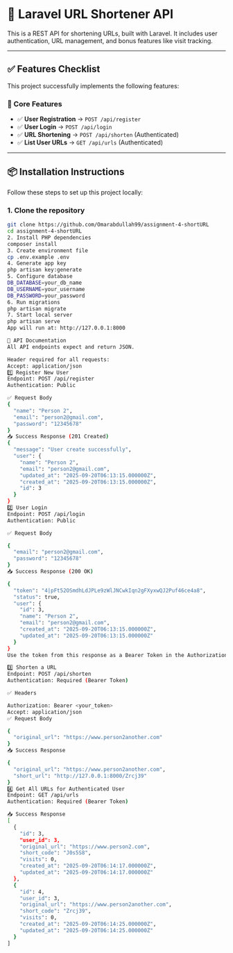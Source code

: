 # 🔗 Laravel URL Shortener API

This is a REST API for shortening URLs, built with Laravel. It includes user authentication, URL management, and bonus features like visit tracking.

---

## ✅ Features Checklist

This project successfully implements the following features:

### 🔐 Core Features
- ✅ **User Registration** → `POST /api/register`
- ✅ **User Login** → `POST /api/login`
- ✅ **URL Shortening** → `POST /api/shorten` (Authenticated)
- ✅ **List User URLs** → `GET /api/urls` (Authenticated)


---

## 📦 Installation Instructions

Follow these steps to set up this project locally:

### 1. Clone the repository
```bash
git clone https://github.com/Omarabdullah99/assignment-4-shortURL
cd assignment-4-shortURL
2. Install PHP dependencies
composer install
3. Create environment file
cp .env.example .env
4. Generate app key
php artisan key:generate
5. Configure database
DB_DATABASE=your_db_name
DB_USERNAME=your_username
DB_PASSWORD=your_password
6. Run migrations
php artisan migrate
7. Start local server
php artisan serve
App will run at: http://127.0.0.1:8000

📖 API Documentation
All API endpoints expect and return JSON.

Header required for all requests:
Accept: application/json
1️⃣ Register New User
Endpoint: POST /api/register
Authentication: Public

✅ Request Body
{
  "name": "Person 2",
  "email": "person2@gmail.com",
  "password": "12345678"
}
📥 Success Response (201 Created)
{
  "message": "User create successfully",
  "user": {
    "name": "Person 2",
    "email": "person2@gmail.com",
    "updated_at": "2025-09-20T06:13:15.000000Z",
    "created_at": "2025-09-20T06:13:15.000000Z",
    "id": 3
  }
}
2️⃣ User Login
Endpoint: POST /api/login
Authentication: Public

✅ Request Body

{
  "email": "person2@gmail.com",
  "password": "12345678"
}
📥 Success Response (200 OK)

{
  "token": "4|pFt52OSmdhLdJPLe9zWlJNCwkIqn2gFXyxwQJ2Puf46ce4a8",
  "status": true,
  "user": {
    "id": 3,
    "name": "Person 2",
    "email": "person2@gmail.com",
    "created_at": "2025-09-20T06:13:15.000000Z",
    "updated_at": "2025-09-20T06:13:15.000000Z"
  }
}
Use the token from this response as a Bearer Token in the Authorization header for all authenticated routes.

3️⃣ Shorten a URL
Endpoint: POST /api/shorten
Authentication: Required (Bearer Token)

✅ Headers

Authorization: Bearer <your_token>
Accept: application/json
✅ Request Body

{
  "original_url": "https://www.person2another.com"
}
📥 Success Response

{
  "original_url": "https://www.person2another.com",
  "short_url": "http://127.0.0.1:8000/Zrcj39"
}
4️⃣ Get All URLs for Authenticated User
Endpoint: GET /api/urls
Authentication: Required (Bearer Token)

📥 Success Response
[
  {
    "id": 3,
    "user_id": 3,
    "original_url": "https://www.person2.com",
    "short_code": "J0s5S8",
    "visits": 0,
    "created_at": "2025-09-20T06:14:17.000000Z",
    "updated_at": "2025-09-20T06:14:17.000000Z"
  },
  {
    "id": 4,
    "user_id": 3,
    "original_url": "https://www.person2another.com",
    "short_code": "Zrcj39",
    "visits": 0,
    "created_at": "2025-09-20T06:14:25.000000Z",
    "updated_at": "2025-09-20T06:14:25.000000Z"
  }
]

